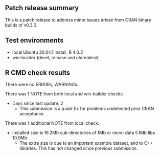 ## Patch release summary
This is a patch release to address minor issues arisen from CRAN binary builds of
v0.3.0.

## Test environments
* local Ubuntu 20.04.1 install, R 4.0.2
* win-builder (devel, release and oldrealese)

## R CMD check results
There were no ERRORs, WARNINGs.

There was 1 NOTE from both local and win-builder checks:
* Days since last update: 2
    - This submission is a quick fix for problems undetected prior CRAN acceptance.

There was 1 additional NOTE from local check:
* installed size is 16.2Mb
    sub-directories of 1Mb or more:
      data   5.1Mb
      libs  10.9Mb
    - The extra size is due to an important example dataset, and to C++ libraries. This has not changed since previous submission.